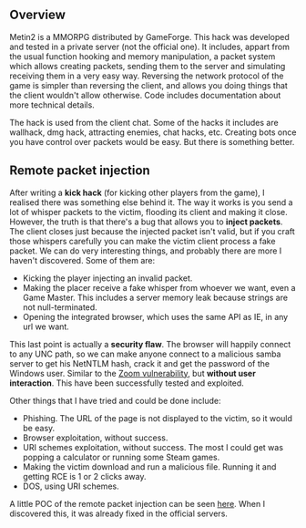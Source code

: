 ## Overview
Metin2 is a MMORPG distributed by GameForge. This hack was developed and tested in a private server (not the official one). It includes, appart from the usual function hooking and memory manipulation, a packet system which allows creating packets, sending them to the server and simulating receiving them in a very easy way. Reversing the network protocol of the game is simpler than reversing the client, and allows you doing things that the client wouldn't allow otherwise. Code includes documentation about more technical details.

The hack is used from the client chat. Some of the hacks it includes are wallhack, dmg hack, attracting enemies, chat hacks, etc. Creating bots once you have control over packets would be easy. But there is something better.

## Remote packet injection
After writing a **kick hack** (for kicking other players from the game), I realised there was something else behind it. The way it works is you send a lot of whisper packets to the victim, flooding its client and making it close. However, the truth is that there's a bug that allows you to **inject packets**. The client closes just because the injected packet isn't valid, but if you craft those whispers carefully you can make the victim client process a fake packet. We can do very interesting things, and probably there are more I haven't discovered. Some of them are:
- Kicking the player injecting an invalid packet.
- Making the placer receive a fake whisper from whoever we want, even a Game Master. This includes a server memory leak because strings are not null-terminated.
- Opening the integrated browser, which uses the same API as IE, in any url we want.

This last point is actually a **security flaw**. The browser will happily connect to any UNC path, so we can make anyone connect to a malicious samba server to get his NetNTLM hash, crack it and get the password of the Windows user. Similar to the [Zoom vulnerability](https://www.bleepingcomputer.com/news/security/zoom-lets-attackers-steal-windows-credentials-run-programs-via-unc-links/), but **without user interaction**. This have been successfully tested and exploited.

Other things that I have tried and could be done include:
- Phishing. The URL of the page is not displayed to the victim, so it would be easy. 
- Browser exploitation, without success.
- URI schemes exploitation, without success. The most I could get was popping a calculator or running some Steam games.
- Making the victim download and run a malicious file. Running it and getting RCE is 1 or 2 clicks away.
- DOS, using URI schemes.

A little POC of the remote packet injection can be seen [here](https://www.youtube.com/watch?v=j26L3OChosA). When I discovered this, it was already fixed in the official servers.
